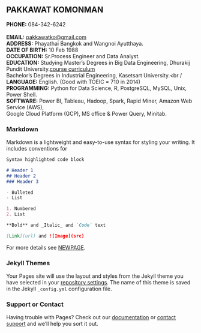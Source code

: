 ## PAKKAWAT KOMONMAN
**PHONE:**          084-342-6242<br />   
**EMAIL:**          pakkawatko@gmail.com<br />
**ADDRESS:**        Phayathai Bangkok and Wangnoi Ayutthaya.<br />
**DATE OF BIRTH:**  10 Feb 1988<br />
**OCCUPATION:**     Sr.Process Engineer and Data Analyst.<br />
**EDUCATION:**      Studying Master’s Degrees in Big Data Engineering, Dhurakij Pundit University.[course curriculum](https://cite.dpu.ac.th/bigdata/master-bigdata/structure-bigdata.html)<br />
                    Bachelor’s Degrees in Industrial Engineering, Kasetsart University.<br /
**LANGUAGE:**       English. (Good with TOEIC = 710 in 2014)<br />
**PROGRAMMING:**    Python for Data Science, R, PostgreSQL, MySQL, Unix, Power Shell.<br />
**SOFTWARE:**       Power BI, Tableau, Hadoop, Spark, Rapid Miner, Amazon Web Service (AWS),<br /> 
                    Google Cloud Platform (GCP), MS office & Power Query, Minitab.<br />

### Markdown

Markdown is a lightweight and easy-to-use syntax for styling your writing. It includes conventions for

```markdown
Syntax highlighted code block

# Header 1
## Header 2
### Header 3

- Bulleted
- List

1. Numbered
2. List

**Bold** and _Italic_ and `Code` text

[Link](url) and ![Image](src)
```

For more details see [NEWPAGE](https://pakkawatk.github.io/portfolio/page1).

### Jekyll Themes

Your Pages site will use the layout and styles from the Jekyll theme you have selected in your [repository settings](https://github.com/Pakkawatk/pakkawatko/settings/pages). The name of this theme is saved in the Jekyll `_config.yml` configuration file.

### Support or Contact

Having trouble with Pages? Check out our [documentation](https://docs.github.com/categories/github-pages-basics/) or [contact support](https://support.github.com/contact) and we’ll help you sort it out.
